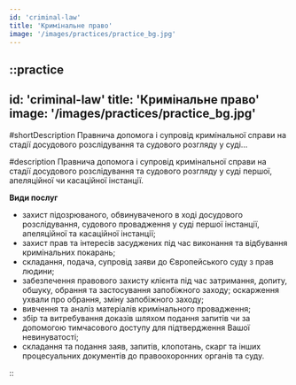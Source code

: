 ```yaml
---
id: 'criminal-law'
title: 'Кримінальне право'
image: '/images/practices/practice_bg.jpg'
---
```

::practice
---
id: 'criminal-law'
title: 'Кримінальне право'
image: '/images/practices/practice_bg.jpg'
---

#shortDescription
Правнича допомога  і супровід кримінальної справи на стадії досудового розслідування та судового розгляду у суді...

#description
Правнича допомога  і супровід кримінальної справи на стадії досудового розслідування та судового розгляду у суді першої, апеляційної чи касаційної інстанції.

**Види послуг**
- захист підозрюваного, обвинуваченого в ході досудового розслідування, судового провадження у суді першої інстанції, апеляційної та касаційної інстанції;
- захист прав та інтересів засуджених під час виконання та відбування кримінальних покарань;
- складання, подача, супровід заяви до Європейського суду з прав людини;
- забезпечення правового захисту клієнта під час затримання, допиту, обшуку, обрання та застосування запобіжного заходу; оскарження ухвали про обрання, зміну запобіжного заходу;
- вивчення та аналіз матеріалів кримінального провадження;
- збір та витребування доказів шляхом подання запитів чи за допомогою тимчасового доступу для підтвердження Вашої невинуватості;
- складання та подання заяв, запитів, клопотань, скарг та інших процесуальних документів до правоохоронних органів та суду.

::
